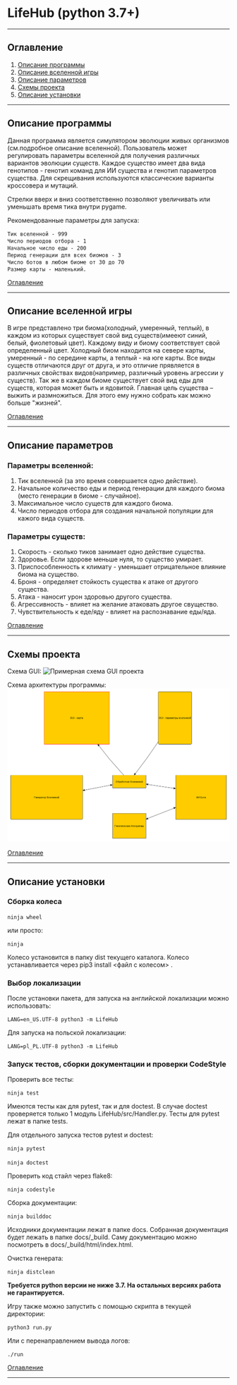 # LifeHub (python 3.7+)
___

## Оглавление
<a name="6"></a> 
1. [Описание программы](#1)
2. [Описание вселенной игры](#2)
3. [Описание параметров](#3)
4. [Схемы проекта](#4)
5. [Описание установки](#5)
___

## Описание программы
<a name="1"></a> 
Данная программа является симулятором эволюции живых организмов (см.подробное описание вселенной). Пользователь может регулировать параметры вселенной для получения различных вариантов эволюции существ. Каждое существо имеет два вида генотипов - генотип команд для ИИ существа и генотип параметров существа. Для скрещивания используются классические варианты кроссовера и мутаций.

Стрелки вверх и вниз соответственно позволяют увеличивать или уменьшать время тика внутри pygame.

Рекомендованные параметры для запуска:
```
Тик вселенной - 999
Число периодов отбора - 1
Начальное число еды - 200
Период генерации для всех биомов - 3
Число ботов в любом биоме от 30 до 70
Размер карты - маленький.
```

[Оглавление](#6)
____

## Описание вселенной игры
<a name="2"></a> 
В игре представлено три биома(холодный, умеренный, теплый), в каждом из которых существует свой вид существ(имееют синий, белый, фиолетовый цвет). Каждому виду и биому соответствует свой определенный цвет. Холодный биом находится на севере карты, умеренный - по середине карты, а теплый - на юге карты.
Все виды существ отличаются друг от друга, и это отличие прявляется в различных свойствах видов(например, различный уровень агрессии у существ). Так же в каждом биоме существует свой вид еды для существ, которая может быть и ядовитой. Главная цель существа – выжить и размножиться. Для этого ему нужно собрать как можно больше "жизней".

[Оглавление](#6)
____

## Описание параметров
<a name="3"></a> 
### Параметры вселенной: 

1. Тик вселенной (за это время совершается одно действие).
2. Начальное количество еды и период генерации для каждого биома (место генерации в биоме - случайное).
3. Максимальное число существ для каждого биома.
4. Число периодов отбора для создания начальной популяции для кажого вида существ.

### Параметры существ:
1. Скорость - сколько тиков занимает одно действие существа.
2. Здоровье. Если здорове меньше нуля, то существо умирает.
3. Приспособленность к климату - уменьшает отрицательное влияние биома на существо.
4. Броня - определяет стойкость существа к атаке от другого существа.
5. Атака - наносит урон здоровью другого существа.
6. Агрессивность - влияет на желание атаковать другое свущество.
7. Чувствительность к еде/яду - влияет на распознавание еды/яда.

[Оглавление](#6)
____

## Схемы проекта
<a name="4"></a> 

Схема GUI:
![Примерная схема GUI проекта](https://github.com/Matavilla/LifeHub/blob/master/Схема%20GUI.bmp)

Схема архитектуры программы:
![Примерная архитектура проекта](https://github.com/Matavilla/LifeHub/blob/master/Схема%20проекта.bmp)

[Оглавление](#6)
____

## Описание установки
<a name="5"></a> 
### Сборка колеса
```
ninja wheel 
```
или просто:
```
ninja
```
 Колесо установится в папку dist текущего каталога. Колесо устанавливается через pip3 install <файл с колесом> .

### Выбор локализации
После установки пакета, для запуска на английской локализации можно использовать:
```
LANG=en_US.UTF-8 python3 -m LifeHub
```
Для запуска на польской локализации:
```
LANG=pl_PL.UTF-8 python3 -m LifeHub
```

### Запуск тестов, сборки документации и проверки CodeStyle
Проверить все тесты:
```
ninja test
```
Имеются тесты как для pytest, так и для doctest. В случае doctest проверяется только 1 модуль LifeHub/src/Handler.py. Тесты для pytest лежат в папке tests.

Для отдельного запуска тестов pytest и doctest:
```
ninja pytest

ninja doctest
```

Проверить код стайл через flake8: 
```
ninja codestyle
```

Сборка документации:
```
ninja builddoc
```
Исходники документации лежат в папке docs. Собранная документация будет лежать в папке docs/_build. Саму документацию можно посмотреть в  docs/_build/html/index.html.

Очистка генерата:
```
ninja distclean
```
**Требуется python версии не ниже 3.7. На остальных версиях работа не гарантируется.**

Игру также можно запустить с помощью скрипта в текущей директории:
```
python3 run.py
```
Или с перенаправлением вывода логов:
```
./run
```
[Оглавление](#6)
____
